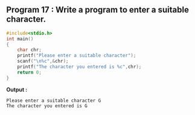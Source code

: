 ## Program 17 : Write a program to enter a suitable character.
```C
#include<stdio.h>
int main()
{
	char chr;
	printf("Please enter a suitable character");
	scanf("\n%c",&chr);
	printf("The character you entered is %c",chr);
	return 0;
}
```
**Output :**
```
Please enter a suitable character G
The character you entered is G
```
